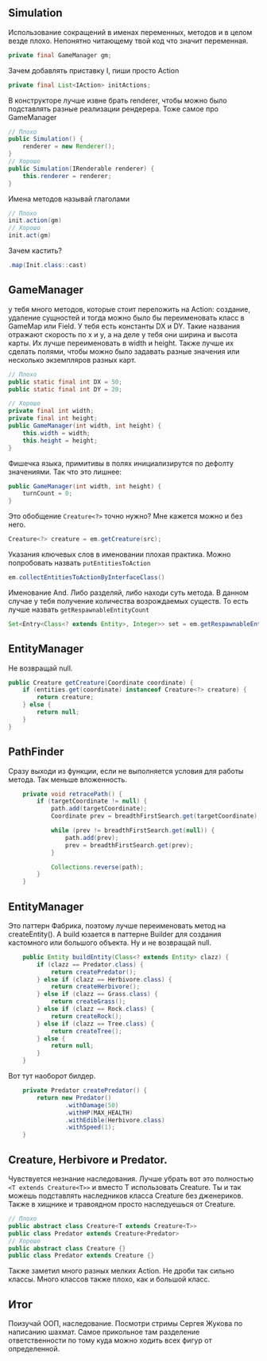 ## Simulation
Использование сокращений в именах переменных, методов и в целом везде плохо. Непонятно читающему твой код что значит переменная. 
```java
private final GameManager gm;
```

Зачем добавлять приставку I, пиши просто Action
```java
private final List<IAction> initActions;
```
В конструкторе лучше извне брать renderer, чтобы можно было подставлять разные реализации рендерера. Тоже самое про GameManager
```java
// Плохо
public Simulation() {
    renderer = new Renderer();
}
// Хорошо
public Simulation(IRenderable renderer) {
    this.renderer = renderer;
}
```
Имена методов называй глаголами
```java
// Плохо
init.action(gm)
// Хорошо
init.act(gm)
```
Зачем кастить?
```java
.map(Init.class::cast)
```

## GameManager
у тебя много методов, которые стоит переложить на Action: создание, удаление сущностей и тогда можно было бы переименовать класс в GameMap или Field.
У тебя есть константы DX и DY. Такие названия отражают скорость по x и y, а на деле у тебя они ширина и высота карты. Их лучше переименовать в width и height. Также лучше их сделать полями, чтобы можно было задавать разные значения или несколько экземпляров разных карт.
```java
// Плохо
public static final int DX = 50;
public static final int DY = 20;

// Хорошо
private final int width;
private final int height;
public GameManager(int width, int height) {
    this.width = width;
    this.height = height;
}
```
Фишечка языка, примитивы в полях инициализирутся по дефолту значениями. Так что это лишнее:
```java
public GameManager(int width, int height) {
    turnCount = 0;
}
```
Это обобщение `Creature<?>` точно нужно? Мне кажется можно и без него.
```java
Creature<?> creature = em.getCreature(src);
```
Указания ключевых слов в именовании плохая практика. Можно попробовать назвать `putEntitiesToAction`
```java
em.collectEntitiesToActionByInterfaceClass()
```
Именование And. Либо разделяй, либо находи суть метода. В данном случае у тебя получение количества возрождаемых существ. То есть лучше назвать `getRespawnableEntityCount`
```java
Set<Entry<Class<? extends Entity>, Integer>> set = em.getRespawnableEntitiesAndCounts();
```
## EntityManager
Не возвращай null.
```java
public Creature getCreature(Coordinate coordinate) {
    if (entities.get(coordinate) instanceof Creature<?> creature) {
        return creature;
    } else {
        return null;
    }
}
```
## PathFinder
Сразу выходи из функции, если не выполняется условия для работы метода. Так меньше вложенность.
```java
    private void retracePath() {
        if (targetCoordinate != null) {
            path.add(targetCoordinate);
            Coordinate prev = breadthFirstSearch.get(targetCoordinate);

            while (prev != breadthFirstSearch.get(null)) {
                path.add(prev);
                prev = breadthFirstSearch.get(prev);
            }

            Collections.reverse(path);
        }
    }
```
## EntityManager
Это паттерн Фабрика, поэтому лучше переименовать метод на createEntity(). А build юзается в паттерне Builder для создания кастомного или большого объекта. Ну и не возвращай null.
```java
    public Entity buildEntity(Class<? extends Entity> clazz) {
        if (clazz == Predator.class) {
            return createPredator();
        } else if (clazz == Herbivore.class) {
            return createHerbivore();
        } else if (clazz == Grass.class) {
            return createGrass();
        } else if (clazz == Rock.class) {
            return createRock();
        } else if (clazz == Tree.class) {
            return createTree();
        } else {
            return null;
        }
    }
```
Вот тут наоборот билдер. 
```java
    private Predator createPredator() {
        return new Predator()
                .withDamage(50)
                .withHP(MAX_HEALTH)
                .withEdible(Herbivore.class)
                .withSpeed(1);
    }
```
## Creature, Herbivore и Predator.
Чувствуется незнание наследования. Лучше убрать вот это полностью `<T extends Creature<T>>` и вместо T использовать Creature. Ты и так можешь подставлять наследников класса Creature без дженериков. Также в хищнике и травоядном просто наследуешься от Creature.
```java
// Плохо
public abstract class Creature<T extends Creature<T>>
public class Predator extends Creature<Predator>
// Хорошо
public abstract class Creature {}
public class Predator extends Creature {}
```

Также заметил много разных мелких Action. Не дроби так сильно классы. Много классов также плохо, как и большой класс.
## Итог
Поизучай ООП, наследование. Посмотри стримы Сергея Жукова по написанию шахмат. Самое прикольное там разделение ответственности по тому куда можно ходить всех фигур от определенной.
